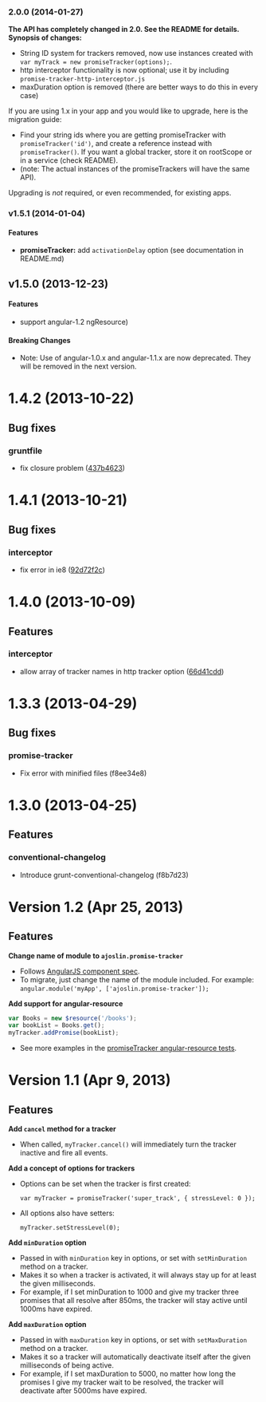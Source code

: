 <a name="2.0.0"></a>
### 2.0.0 (2014-01-27)

**The API has completely changed in 2.0. See the README for details. Synopsis of changes:**

* String ID system for trackers removed, now use instances created with `var myTrack = new promiseTracker(options);`.
* http interceptor functionality is now optional; use it by including `promise-tracker-http-interceptor.js`
* maxDuration option is removed (there are better ways to do this in every case)

If you are using 1.x in your app and you would like to upgrade, here is the migration guide:

* Find your string ids where you are getting promiseTracker with `promiseTracker('id')`, and create a reference instead with `promiseTracker()`.  If you want a global tracker, store it on rootScope or in a service (check README).
* (note: The actual instances of the promiseTrackers will have the same API).

Upgrading is *not* required, or even recommended, for existing apps.


<a name="v1.5.1"></a>
### v1.5.1 (2014-01-04)

#### Features

* **promiseTracker:** add `activationDelay` option (see documentation in README.md)

<a name="v1.5.0"></a>
## v1.5.0 (2013-12-23)

#### Features

* support angular-1.2 ngResource)

#### Breaking Changes

* Note: Use of angular-1.0.x and angular-1.1.x are now deprecated.  They will be removed in the next version.

# 1.4.2 (2013-10-22)

## Bug fixes
### gruntfile

* fix closure problem ([437b4623](http://github.com/ajoslin/angular-promise-tracker/commits/437b4623))




# 1.4.1 (2013-10-21)



## Bug fixes
### interceptor

* fix error in ie8 ([92d72f2c](http://github.com/ajoslin/angular-promise-tracker/commits/92d72f2c))




# 1.4.0 (2013-10-09)

## Features
### interceptor

* allow array of tracker names in http tracker option ([66d41cdd](http://github.com/ajoslin/angular-promise-tracker/commits/66d41cdd))






# 1.3.3 (2013-04-29)

## Bug fixes
### promise-tracker

* Fix error with minified files (f8ee34e8)
# 1.3.0 (2013-04-25)


## Features
### conventional-changelog

* Introduce grunt-conventional-changelog (f8b7d23)




# Version 1.2 (Apr 25, 2013)

## Features

**Change name of module to `ajoslin.promise-tracker`**

  - Follows [AngularJS component spec](http://github.com/angular/angular-component-spec).
  - To migrate, just change the name of the module included. For example: `angular.module('myApp', ['ajoslin.promise-tracker']);`

**Add support for angular-resource**

  ```js
  var Books = new $resource('/books');
  var bookList = Books.get();
  myTracker.addPromise(bookList);
  ```
  - See more examples in the [promiseTracker angular-resource tests](http://github.com/ajoslin/angular-promise-tracker/tree/master/test/unit/resource.spec.js).


# Version 1.1 (Apr 9, 2013)

## Features

**Add `cancel` method for a tracker**

  - When called, `myTracker.cancel()` will immediately turn the tracker inactive and fire all events.

**Add a concept of options for trackers**

  - Options can be set when the tracker is first created:

    `var myTracker = promiseTracker('super_track', { stressLevel: 0 });`

  - All options also have setters:

    `myTracker.setStressLevel(0);`

**Add `minDuration` option**

  - Passed in with `minDuration` key in options, or set with `setMinDuration` method on a tracker.
  - Makes it so when a tracker is activated, it will always stay up for at least the given milliseconds.
  - For example, if I set minDuration to 1000 and give my tracker three promises that all resolve after 850ms, the tracker will stay active until 1000ms have expired.

**Add `maxDuration` option**

  - Passed in with `maxDuration` key in options, or set with `setMaxDuration` method on a tracker.
  - Makes it so a tracker will automatically deactivate itself after the given milliseconds of being active.
  - For example, if I set maxDuration to 5000, no matter how long the promises I give my tracker wait to be resolved, the tracker will deactivate after 5000ms have expired.
